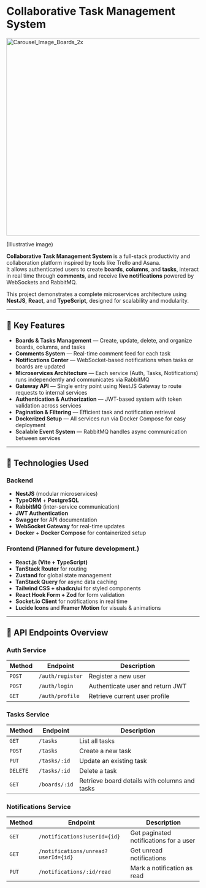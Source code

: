 # Collaborative Task Management System

<img width="768" height="516" alt="Carousel_Image_Boards_2x" src="https://github.com/user-attachments/assets/d7dd978f-0c39-4205-8b20-49b860893b55" />

(Illustrative image)

**Collaborative Task Management System** is a full-stack productivity and collaboration platform inspired by tools like Trello and Asana.  
It allows authenticated users to create **boards**, **columns**, and **tasks**, interact in real time through **comments**, and receive **live notifications** powered by WebSockets and RabbitMQ.  

This project demonstrates a complete microservices architecture using **NestJS**, **React**, and **TypeScript**, designed for scalability and modularity.

---

## 🚀 Key Features

- **Boards & Tasks Management** — Create, update, delete, and organize boards, columns, and tasks  
- **Comments System** — Real-time comment feed for each task  
- **Notifications Center** — WebSocket-based notifications when tasks or boards are updated  
- **Microservices Architecture** — Each service (Auth, Tasks, Notifications) runs independently and communicates via RabbitMQ  
- **Gateway API** — Single entry point using NestJS Gateway to route requests to internal services  
- **Authentication & Authorization** — JWT-based system with token validation across services  
- **Pagination & Filtering** — Efficient task and notification retrieval  
- **Dockerized Setup** — All services run via Docker Compose for easy deployment  
- **Scalable Event System** — RabbitMQ handles async communication between services  

---

## 🧩 Technologies Used

### **Backend**
- **NestJS** (modular microservices)
- **TypeORM** + **PostgreSQL**
- **RabbitMQ** (inter-service communication)
- **JWT Authentication**
- **Swagger** for API documentation
- **WebSocket Gateway** for real-time updates
- **Docker** + **Docker Compose** for containerized setup

### **Frontend** (Planned for future development.)
- **React.js (Vite + TypeScript)**
- **TanStack Router** for routing
- **Zustand** for global state management
- **TanStack Query** for async data caching
- **Tailwind CSS + shadcn/ui** for styled components
- **React Hook Form + Zod** for form validation
- **Socket.io Client** for notifications in real time
- **Lucide Icons** and **Framer Motion** for visuals & animations

---

## 🔌 API Endpoints Overview

### **Auth Service**
| Method | Endpoint | Description |
|--------|-----------|-------------|
| `POST` | `/auth/register` | Register a new user |
| `POST` | `/auth/login` | Authenticate user and return JWT |
| `GET`  | `/auth/profile` | Retrieve current user profile |

### **Tasks Service**
| Method | Endpoint | Description |
|--------|-----------|-------------|
| `GET` | `/tasks` | List all tasks |
| `POST` | `/tasks` | Create a new task |
| `PUT` | `/tasks/:id` | Update an existing task |
| `DELETE` | `/tasks/:id` | Delete a task |
| `GET` | `/boards/:id` | Retrieve board details with columns and tasks |

### **Notifications Service**
| Method | Endpoint | Description |
|--------|-----------|-------------|
| `GET` | `/notifications?userId={id}` | Get paginated notifications for a user |
| `GET` | `/notifications/unread?userId={id}` | Get unread notifications |
| `PUT` | `/notifications/:id/read` | Mark a notification as read |



